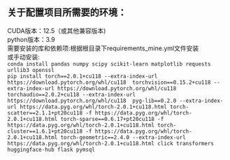 ## **关于配置项目所需要的环境：**
CUDA版本：12.5（或其他兼容版本)\
python版本：3.9\
需要安装的库和依赖项:根据根目录下requirements_mine.yml文件安装\
或手动安装:\
`conda install pandas numpy scipy scikit-learn matplotlib requests urllib3 openssl`\
`pip install torch==2.0.1+cu118 --extra-index-url https://download.pytorch.org/whl/cu118 
 torchvision==0.15.2+cu118 --extra-index-url https://download.pytorch.org/whl/cu118 
 torchaudio==2.0.2+cu118 --extra-index-url https://download.pytorch.org/whl/cu118 
 pyg-lib==0.2.0 --extra-index-url https://data.pyg.org/whl/torch-2.0.1+cu118.html
 torch-scatter==2.1.1+pt20cu118 -f https://data.pyg.org/whl/torch-2.0.1+cu118.html
 torch-sparse==0.6.17+pt20cu118 -f https://data.pyg.org/whl/torch-2.0.1+cu118.html
 torch-cluster==1.6.1+pt20cu118 -f https://data.pyg.org/whl/torch-2.0.1+cu118.html
 torch-geometric==2.4.0 --extra-index-url https://data.pyg.org/whl/torch-2.0.1+cu118.html
 click
 transformers
 huggingface-hub
 flask
 pymsql`


